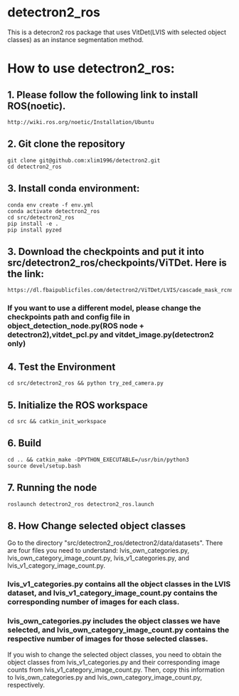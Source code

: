 # detectron2_ros
This is a detecron2 ros package that uses VitDet(LVIS with selected object classes) as an instance segmentation method. 
# How to use detectron2_ros:
  ## 1. Please follow the following link to install ROS(noetic).
    http://wiki.ros.org/noetic/Installation/Ubuntu
  ## 2. Git clone the repository
    git clone git@github.com:xlim1996/detectron2.git
    cd detectron2_ros  
  ## 3. Install conda environment:
    conda env create -f env.yml
    conda activate detectron2_ros
    cd src/detectron2_ros
    pip install -e .
    pip install pyzed
  ## 3. Download the checkpoints and put it into src/detectron2_ros/checkpoints/ViTDet. Here is the link:
    https://dl.fbaipublicfiles.com/detectron2/ViTDet/LVIS/cascade_mask_rcnn_vitdet_h/332552778/model_final_11bbb7.pkl
  ### If you want to use a different model, please change the checkpoints path and config file in object_detection_node.py(ROS node + detectron2),vitdet_pcl.py and vitdet_image.py(detectron2 only)
  ## 4. Test the Environment
    cd src/detectron2_ros && python try_zed_camera.py
  ## 5. Initialize the ROS workspace 
    cd src && catkin_init_workspace
  ## 6. Build
    cd .. && catkin_make -DPYTHON_EXECUTABLE=/usr/bin/python3
    source devel/setup.bash
  ## 7. Running the node
    roslaunch detectron2_ros detectron2_ros.launch
  ## 8. How Change selected object classes
Go to the directory "src/detectron2_ros/detectron2/data/datasets". There are four files you need to understand: lvis_own_categories.py, lvis_own_category_image_count.py, lvis_v1_categories.py, and lvis_v1_category_image_count.py.

### lvis_v1_categories.py contains all the object classes in the LVIS dataset, and lvis_v1_category_image_count.py contains the corresponding number of images for each class.
### lvis_own_categories.py includes the object classes we have selected, and lvis_own_category_image_count.py contains the respective number of images for those selected classes.
If you wish to change the selected object classes, you need to obtain the object classes from lvis_v1_categories.py and their corresponding image counts from lvis_v1_category_image_count.py. Then, copy this information to lvis_own_categories.py and lvis_own_category_image_count.py, respectively.
    
